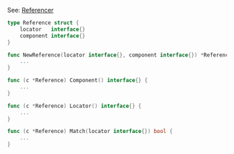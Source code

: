 
See: [Referencer](../../../toolkit_api/golang/commons/refer/referencer/)

```go
type Reference struct {
	locator   interface{}
	component interface{}
}

func NewReference(locator interface{}, component interface{}) *Reference {
	...
}

func (c *Reference) Component() interface{} {
	...
}

func (c *Reference) Locator() interface{} {
	...
}

func (c *Reference) Match(locator interface{}) bool {
	...
}
```
